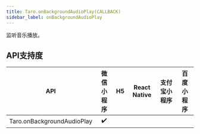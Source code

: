```yaml
---
title: Taro.onBackgroundAudioPlay(CALLBACK)
sidebar_label: onBackgroundAudioPlay
---
```



监听音乐播放。



## API支持度


| API | 微信小程序 | H5 | React Native | 支付宝小程序 | 百度小程序 |
| :-: | :-: | :-: | :-: | :-: | :-: |
| Taro.onBackgroundAudioPlay | ✔️ |  |  |
